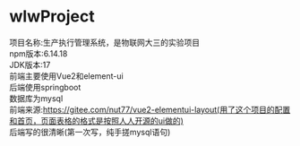 # wlwProject
项目名称:生产执行管理系统，是物联网大三的实验项目  
npm版本:6.14.18  
JDK版本:17  
前端主要使用Vue2和element-ui  
后端使用springboot  
数据库为mysql  
前端来源:https://gitee.com/nut77/vue2-elementui-layout(用了这个项目的配置和首页，页面表格的格式是按照人人开源的ui做的)  
后端写的很清晰(第一次写，纯手搓mysql语句)  
